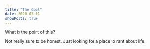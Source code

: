 ```yaml
---
title: "The Goal"
date: 2020-05-01
showPosts: true
---
```

What is the point of this?

Not really sure to be honest. Just looking for a place to rant about life.

